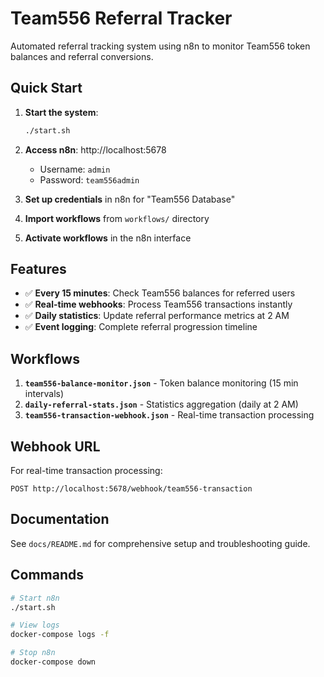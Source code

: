 # Team556 Referral Tracker

Automated referral tracking system using n8n to monitor Team556 token balances and referral conversions.

## Quick Start

1. **Start the system**:
   ```bash
   ./start.sh
   ```

2. **Access n8n**: http://localhost:5678
   - Username: `admin`
   - Password: `team556admin`

3. **Set up credentials** in n8n for "Team556 Database"

4. **Import workflows** from `workflows/` directory

5. **Activate workflows** in the n8n interface

## Features

- ✅ **Every 15 minutes**: Check Team556 balances for referred users
- ✅ **Real-time webhooks**: Process Team556 transactions instantly  
- ✅ **Daily statistics**: Update referral performance metrics at 2 AM
- ✅ **Event logging**: Complete referral progression timeline

## Workflows

1. **`team556-balance-monitor.json`** - Token balance monitoring (15 min intervals)
2. **`daily-referral-stats.json`** - Statistics aggregation (daily at 2 AM)  
3. **`team556-transaction-webhook.json`** - Real-time transaction processing

## Webhook URL

For real-time transaction processing:
```
POST http://localhost:5678/webhook/team556-transaction
```

## Documentation

See `docs/README.md` for comprehensive setup and troubleshooting guide.

## Commands

```bash
# Start n8n
./start.sh

# View logs
docker-compose logs -f

# Stop n8n
docker-compose down
```